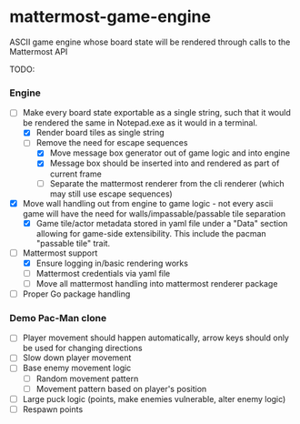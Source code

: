 # mattermost-game-engine
ASCII game engine whose board state will be rendered through calls to the Mattermost API

TODO:
### Engine
- [ ] Make every board state exportable as a single string, such that it would be rendered the same in Notepad.exe as it would in a terminal.
  - [x] Render board tiles as single string
  - [ ] Remove the need for escape sequences
    - [x] Move message box generator out of game logic and into engine
    - [x] Message box should be inserted into and rendered as part of current frame
    - [ ] Separate the mattermost renderer from the cli renderer (which may still use escape sequences)
- [x] Move wall handling out from engine to game logic - not every ascii game will have the need for walls/impassable/passable tile separation
  - [x] Game tile/actor metadata stored in yaml file under a "Data" section allowing for game-side extensibility. This include the pacman "passable tile" trait.
- [ ] Mattermost support
  - [x] Ensure logging in/basic rendering works
  - [ ] Mattermost credentials via yaml file
  - [ ] Move all mattermost handling into mattermost renderer package
- [ ] Proper Go package handling

###  Demo Pac-Man clone
- [ ] Player movement should happen automatically, arrow keys should only be used for changing directions
- [ ] Slow down player movement
- [ ] Base enemy movement logic
  - [ ] Random movement pattern
  - [ ] Movement pattern based on player's position
- [ ] Large puck logic (points, make enemies vulnerable, alter enemy logic)
- [ ] Respawn points
